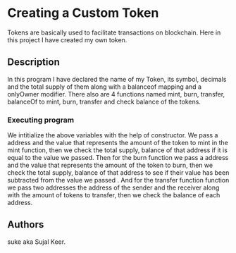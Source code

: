 # Creating a Custom Token

Tokens are basically used to facilitate transactions on blockchain. Here in this project I have created my own token.

## Description

In this program I have declared the name of my Token, its symbol, decimals and the total supply of them along with a balanceof mapping
and a onlyOwner modifier.
There also are 4 functions named mint, burn, transfer, balanceOf to mint, burn, transfer and check balance of the tokens. 

### Executing program

We intitialize the above variables with the help of constructor.
We pass a address and the value that represents the amount of the token to mint in the mint function, then we check the total supply, balance of that address if it is equal to the value we passed.
Then for the burn function we pass a address and the value that represents the amount of the token to burn, then we check the total supply, balance of that address to see if their value has been subtracted from the value we passed .
And for the transfer function function we pass two addresses the address of the sender and the receiver along with the amount of tokens to transfer, then we check the balance of each address.

## Authors

suke aka Sujal Keer.
